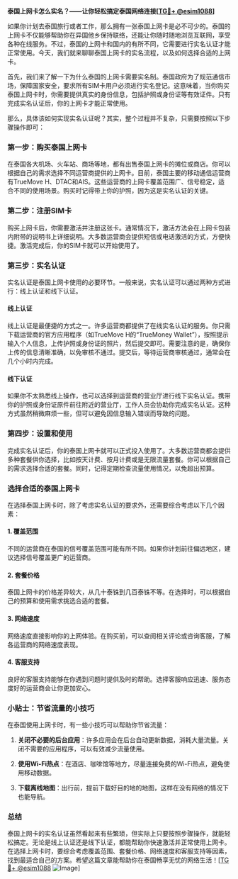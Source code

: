 **泰国上网卡怎么实名？——让你轻松搞定泰国网络连接[[TG💪+ @esim1088](https://t.me/s/esim1088)]**

如果你计划去泰国旅行或者工作，那么拥有一张泰国上网卡是必不可少的。泰国的上网卡不仅能够帮助你在异国他乡保持联络，还能让你随时随地浏览互联网，享受各种在线服务。不过，泰国的上网卡和国内的有所不同，它需要进行实名认证才能正常使用。今天，我们就来聊聊泰国上网卡的实名流程，以及如何选择合适的上网卡。

首先，我们来了解一下为什么泰国的上网卡需要实名制。泰国政府为了规范通信市场，保障国家安全，要求所有SIM卡用户必须进行实名登记。这意味着，当你购买泰国上网卡时，你需要提供真实的身份信息，包括护照或身份证等有效证件。只有完成实名认证后，你的上网卡才能正常使用。

那么，具体该如何实现实名认证呢？其实，整个过程并不复杂，只需要按照以下步骤操作即可：

### **第一步：购买泰国上网卡**
在泰国各大机场、火车站、商场等地，都有出售泰国上网卡的摊位或商店。你可以根据自己的需求选择不同运营商提供的上网卡。目前，泰国主要的移动通信运营商有TrueMove H、DTAC和AIS。这些运营商的上网卡覆盖范围广、信号稳定，适合不同的使用场景。购买时记得带上你的护照，因为这是实名认证的关键。

### **第二步：注册SIM卡**
购买上网卡后，你需要激活并注册这张卡。通常情况下，激活方法会在上网卡包装内附带的说明书上详细说明。大多数运营商会提供短信或电话激活的方式，方便快捷。激活完成后，你的SIM卡就可以开始使用了。

### **第三步：实名认证**
实名认证是泰国上网卡使用的必要环节。一般来说，实名认证可以通过两种方式进行：线上认证和线下认证。

#### **线上认证**
线上认证是最便捷的方式之一。许多运营商都提供了在线实名认证的服务。你只需下载运营商的官方应用程序（如TrueMove H的“TrueMoney Wallet”），按照提示输入个人信息，上传护照或身份证的照片，然后提交即可。需要注意的是，确保你上传的信息清晰准确，以免审核不通过。提交后，等待运营商审核通过，通常会在几个小时内完成。

#### **线下认证**
如果你不太熟悉线上操作，也可以选择到运营商的营业厅进行线下实名认证。携带你的护照或身份证原件前往附近的营业厅，工作人员会协助你完成实名认证。这种方式虽然稍微麻烦一些，但可以避免因信息输入错误而导致的问题。

### **第四步：设置和使用**
完成实名认证后，你的泰国上网卡就可以正式投入使用了。大多数运营商都会提供多种套餐供你选择，比如按天计费、按月计费或是无限流量套餐。你可以根据自己的需求选择合适的套餐。同时，记得定期检查流量使用情况，以免超出预算。

### **选择合适的泰国上网卡**
在选择泰国上网卡时，除了考虑实名认证的要求外，还需要综合考虑以下几个因素：

#### **1. 覆盖范围**
不同的运营商在泰国的信号覆盖范围可能有所不同。如果你计划前往偏远地区，建议选择信号覆盖更广的运营商。

#### **2. 套餐价格**
泰国上网卡的价格差异较大，从几十泰铢到几百泰铢不等。在选择时，可以根据自己的预算和使用需求挑选合适的套餐。

#### **3. 网络速度**
网络速度直接影响你的上网体验。在购买前，可以查阅相关评论或咨询客服，了解各运营商的网络速度表现。

#### **4. 客服支持**
良好的客服支持能够在你遇到问题时提供及时的帮助。选择客服响应迅速、服务态度好的运营商会让你更加安心。

### **小贴士：节省流量的小技巧**
在泰国使用上网卡时，有一些小技巧可以帮助你节省流量：

1. **关闭不必要的后台应用**：许多应用会在后台自动更新数据，消耗大量流量。关闭不需要的应用程序，可以有效减少流量使用。
   
2. **使用Wi-Fi热点**：在酒店、咖啡馆等地方，尽量连接免费的Wi-Fi热点，避免使用移动数据。

3. **下载离线地图**：出行前，提前下载好目的地的地图，这样在没有网络的情况下也能导航。

### **总结**
泰国上网卡的实名认证虽然看起来有些繁琐，但实际上只要按照步骤操作，就能轻松搞定。无论是线上认证还是线下认证，都能帮助你快速激活并正常使用上网卡。在选择上网卡时，要综合考虑覆盖范围、套餐价格、网络速度和客服支持等因素，找到最适合自己的方案。希望这篇文章能帮助你在泰国畅享无忧的网络生活！[[TG💪+ @esim1088](https://t.me/s/esim1088) ![Image](https://i.postimg.cc/4NQfJmqS/Snipaste-2025-05-13-00-14-12.png)]